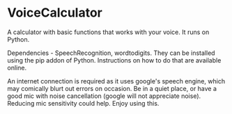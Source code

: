 # VoiceCalculator
A calculator with basic functions that works with your voice.
It runs on Python.

Dependencies - SpeechRecognition, wordtodigits.
They can be installed using the pip addon of Python. Instructions on how to do that are available online.

An internet connection is required as it uses google's speech engine, which may comically blurt out errors on occasion.
Be in a quiet place, or have a good mic with noise cancellation (google will not appreciate noise). Reducing mic sensitivity could help.
Enjoy using this.
